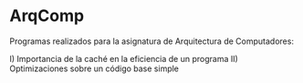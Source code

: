 # ArqComp
Programas realizados para la asignatura de Arquitectura de Computadores:

  I) Importancia de la caché en la eficiencia de un programa
  II) Optimizaciones sobre un código base simple

